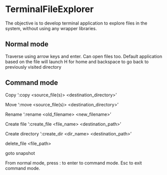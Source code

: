 # TerminalFileExplorer
The objective is to develop terminal application to explore files in the system, without using any wrapper libraries.


## Normal mode
Traverse using arrow keys and enter.
Can open files too. Default application based on the file will launch
H for home and backspace to go back to previously visited directory

## Command mode 
Copy ‘:copy <source_file(s)> <destination_directory>’ 

Move ‘:move <source_file(s)> <destination_directory>’ 

Rename ‘:rename <old_filename> <new_filename>’

Create file ‘:create_file <file_name> <destination_path>’

Create directory ‘:create_dir <dir_name> <destination_path>’

delete_file <file_path>

goto <path>
snapshot <folder>
 
From normal mode, press : to enter to command mode. Esc to exit command mode.
  
  



